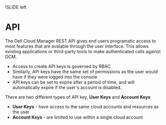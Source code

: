 !SLIDE left
# API
<p></p>
The Dell Cloud Manager REST API gives end users programatic access to most features that are avalable through the user interface. This allows existing applications or third-party tools to make authenticated calls against DCM.

* Access to create API keys is governed by RBAC
* Similarly, API keys have the same set of permissions as the user would have if they were logged into the console
* API keys can be set to expire after a period of time, and will automatically expire if the user's account is disabled.
 
<p></p>

There are two different types of API key, **User Keys** and **Account Keys**

* **User Keys** - have access to the same cloud accounts and resources as the user
* **Account Keys** - are limited to use within a single cloud account